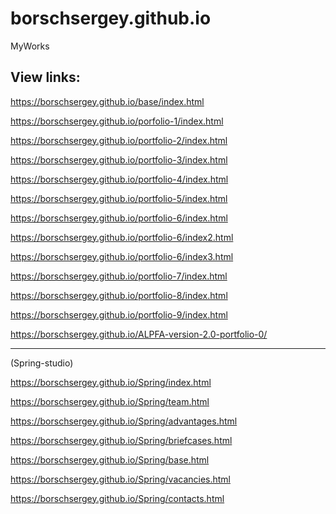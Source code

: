 ﻿# borschsergey.github.io
MyWorks

View links:
--------
https://borschsergey.github.io/base/index.html

https://borschsergey.github.io/porfolio-1/index.html

https://borschsergey.github.io/portfolio-2/index.html

https://borschsergey.github.io/portfolio-3/index.html

https://borschsergey.github.io/portfolio-4/index.html

https://borschsergey.github.io/portfolio-5/index.html

https://borschsergey.github.io/portfolio-6/index.html

https://borschsergey.github.io/portfolio-6/index2.html

https://borschsergey.github.io/portfolio-6/index3.html

https://borschsergey.github.io/portfolio-7/index.html

https://borschsergey.github.io/portfolio-8/index.html

https://borschsergey.github.io/portfolio-9/index.html

https://borschsergey.github.io/ALPFA-version-2.0-portfolio-0/

------------------------------------------------------------------------------------------------------------------------------------------------------------------------------------------------------------------------

(Spring-studio)

https://borschsergey.github.io/Spring/index.html

https://borschsergey.github.io/Spring/team.html

https://borschsergey.github.io/Spring/advantages.html

https://borschsergey.github.io/Spring/briefcases.html

https://borschsergey.github.io/Spring/base.html

https://borschsergey.github.io/Spring/vacancies.html

https://borschsergey.github.io/Spring/contacts.html
